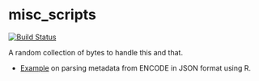 # misc_scripts

[![Build Status](https://travis-ci.org/dmaticzka/misc_scripts.svg?branch=master)](https://travis-ci.org/dmaticzka/misc_scripts)

A random collection of bytes to handle this and that.

* [Example](example_parse_encode_metadata/parse_encode_metadata.nb.html) on parsing metadata from ENCODE in JSON format using R.
